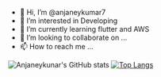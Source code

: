- 👋 Hi, I’m @anjaneykumar7
- 👀 I’m interested in Developing 
- 🌱 I’m currently learning flutter and AWS
- 💞️ I’m looking to collaborate on ...
- 📫 How to reach me ...


![Anjaneykunar's GitHub stats](https://github-readme-stats.vercel.app/api?username=anjaneykumar7&hide=contribs,prs)
[![Top Langs](https://github-readme-stats.vercel.app/api/top-langs/?username=anjaneykumar7&layout=compact)](https://github.com/anjaneykumar7)

<!---
anjaneykumar7/anjaneykumar7 is a ✨ special ✨ repository because its `README.md` (this file) appears on your GitHub profile.
You can click the Preview link to take a look at your changes.
--->
